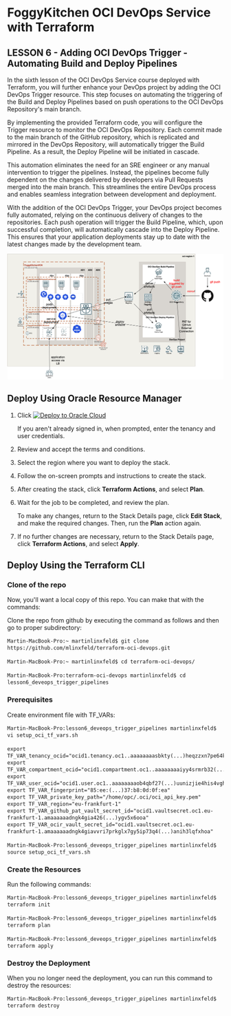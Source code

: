 # FoggyKitchen OCI DevOps Service with Terraform 

## LESSON 6 - Adding OCI DevOps Trigger - Automating Build and Deploy Pipelines

In the sixth lesson of the OCI DevOps Service course deployed with Terraform, you will further enhance your DevOps project by adding the OCI DevOps Trigger resource. This step focuses on automating the triggering of the Build and Deploy Pipelines based on push operations to the OCI DevOps Repository's main branch.

By implementing the provided Terraform code, you will configure the Trigger resource to monitor the OCI DevOps Repository. Each commit made to the main branch of the GitHub repository, which is replicated and mirrored in the DevOps Repository, will automatically trigger the Build Pipeline. As a result, the Deploy Pipeline will be initiated in cascade.

This automation eliminates the need for an SRE engineer or any manual intervention to trigger the pipelines. Instead, the pipelines become fully dependent on the changes delivered by developers via Pull Requests merged into the main branch. This streamlines the entire DevOps process and enables seamless integration between development and deployment.

With the addition of the OCI DevOps Trigger, your DevOps project becomes fully automated, relying on the continuous delivery of changes to the repositories. Each push operation will trigger the Build Pipeline, which, upon successful completion, will automatically cascade into the Deploy Pipeline. This ensures that your application deployments stay up to date with the latest changes made by the development team.

![](terraform-oci-devops-lesson6.png)

## Deploy Using Oracle Resource Manager

1. Click [![Deploy to Oracle Cloud](https://oci-resourcemanager-plugin.plugins.oci.oraclecloud.com/latest/deploy-to-oracle-cloud.svg)](https://cloud.oracle.com/resourcemanager/stacks/create?region=home&zipUrl=https://github.com/mlinxfeld/terraform-oci-devops/releases/latest/download/terraform-oci-devops-lesson6.zip)

    If you aren't already signed in, when prompted, enter the tenancy and user credentials.

2. Review and accept the terms and conditions.

3. Select the region where you want to deploy the stack.

4. Follow the on-screen prompts and instructions to create the stack.

5. After creating the stack, click **Terraform Actions**, and select **Plan**.

6. Wait for the job to be completed, and review the plan.

    To make any changes, return to the Stack Details page, click **Edit Stack**, and make the required changes. Then, run the **Plan** action again.

7. If no further changes are necessary, return to the Stack Details page, click **Terraform Actions**, and select **Apply**. 

## Deploy Using the Terraform CLI

### Clone of the repo
Now, you'll want a local copy of this repo. You can make that with the commands:

Clone the repo from github by executing the command as follows and then go to proper subdirectory:

```
Martin-MacBook-Pro:~ martinlinxfeld$ git clone https://github.com/mlinxfeld/terraform-oci-devops.git

Martin-MacBook-Pro:~ martinlinxfeld$ cd terraform-oci-devops/

Martin-MacBook-Pro:terraform-oci-devops martinlinxfeld$ cd lesson6_deveops_trigger_pipelines

```

### Prerequisites
Create environment file with TF_VARs:

```
Martin-MacBook-Pro:lesson6_deveops_trigger_pipelines martinlinxfeld$ vi setup_oci_tf_vars.sh

export TF_VAR_tenancy_ocid="ocid1.tenancy.oc1..aaaaaaaasbkty(...)heqzzxn7pe64ksbia"
export TF_VAR_compartment_ocid="ocid1.compartment.oc1..aaaaaaaaiyy4srmrb32(...)ytywiucgbcp5ext6e4ahjewa"
export TF_VAR_user_ocid="ocid1.user.oc1..aaaaaaaaob4qbf27(...)uunizjie4his4vgh3jx5jxa"
export TF_VAR_fingerprint="85:ee:(...)37:b8:0d:0f:ea"
export TF_VAR_private_key_path="/home/opc/.oci/oci_api_key.pem"
export TF_VAR_region="eu-frankfurt-1"
export TF_VAR_github_pat_vault_secret_id="ocid1.vaultsecret.oc1.eu-frankfurt-1.amaaaaaadngk4gia426(...)ygv5x6ooa"
export TF_VAR_ocir_vault_secret_id="ocid1.vaultsecret.oc1.eu-frankfurt-1.amaaaaaadngk4giavvri7prkglx7gy5ip73q4(...)anih3lqfxhoa"

Martin-MacBook-Pro:lesson6_deveops_trigger_pipelines martinlinxfeld$ source setup_oci_tf_vars.sh
```

### Create the Resources
Run the following commands:

```
Martin-MacBook-Pro:lesson6_deveops_trigger_pipelines martinlinxfeld$ terraform init
    
Martin-MacBook-Pro:lesson6_deveops_trigger_pipelines martinlinxfeld$ terraform plan

Martin-MacBook-Pro:lesson6_deveops_trigger_pipelines martinlinxfeld$ terraform apply
```

### Destroy the Deployment
When you no longer need the deployment, you can run this command to destroy the resources:

```
Martin-MacBook-Pro:lesson6_deveops_trigger_pipelines martinlinxfeld$ terraform destroy
```

